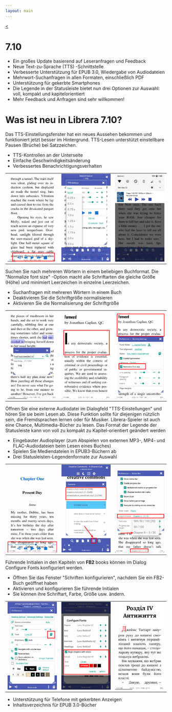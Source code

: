 ```yaml
---
layout: main
---
```

[<](/wiki/what-is-new)

# 7.10

* Ein großes Update basierend auf Leseranfragen und Feedback
* Neue Text-zu-Sprache (TTS) -Schnittstelle
* Verbesserte Unterstützung für EPUB 3.0, Wiedergabe von Audiodateien
* Mehrwort-Suchanfragen in allen Formaten, einschließlich PDF
* Unterstützung für gekerbte Smartphones
* Die Legende in der Statusleiste bietet nun drei Optionen zur Auswahl: voll, kompakt und kapitelorientiert
* Mehr Feedback und Anfragen sind sehr willkommen!

# Was ist neu in Librera 7.10?

Das TTS-Einstellungsfenster hat ein neues Aussehen bekommen und funktioniert jetzt besser im Hintergrund.
TTS-Lesen unterstützt einstellbare Pausen (Brüche) bei Satzzeichen.

* TTS-Kontrollen an der Unterseite
* Einfache Geschwindigkeitsänderung
* Verbessertes Benachrichtigungsverhalten

||||
|-|-|-|
|![](1.png)|![](2.png)|![](3.png)|

Suchen Sie nach mehreren Wörtern in einem beliebigen Buchformat.
Die &quot;Normalize font size&quot; -Option macht alle Schriftarten die gleiche Größe (Höhe) und minimiert Leerzeichen in einzelne Leerzeichen.

* Suchanfragen mit mehreren Wörtern in einem Buch
* Deaktivieren Sie die Schriftgröße normalisieren
* Aktivieren Sie die Normalisierung der Schriftgröße

||||
|-|-|-|
|![](7.png)|![](8.png)|![](9.png)|

Öffnen Sie eine externe Audiodatei im Dialogfeld &quot;TTS-Einstellungen&quot; und hören Sie sie beim Lesen ab.
Diese Funktion sollte für diejenigen nützlich sein, die Fremdsprachen lernen oder für Musiker.
Librera-Spieler ist auch eine Chance, Multimedia-Bücher zu lesen.
Das Format der Legende der Statusleiste kann von voll zu kompakt zu Kapitel-orientiert geändert werden

* Eingebauter Audioplayer (zum Abspielen von externen MP3-, MP4- und FLAC-Audiodateien beim Lesen eines Buches)
* Spielen Sie Mediendateien in EPUB3-Büchern ab
* Drei Statusleisten-Legendenformate zur Auswahl

||||
|-|-|-|
|![](10.png)|![](11.png)|![](12.png)|

Führende Initialen in den Kapiteln von __FB2__ books können im Dialog Configure Fonts konfiguriert werden.

* Öffnen Sie das Fenster &quot;Schriften konfigurieren&quot;, nachdem Sie ein FB2-Buch geöffnet haben
* Aktivieren und konfigurieren Sie führende Initialen
* Sie können ihre Schriftart, Farbe, Größe usw. ändern.

||||
|-|-|-|
|![](6.png)|![](4.png)|![](5.png)|

* Unterstützung für Telefone mit gekerbten Anzeigen
* Inhaltsverzeichnis für EPUB 3.0-Bücher
